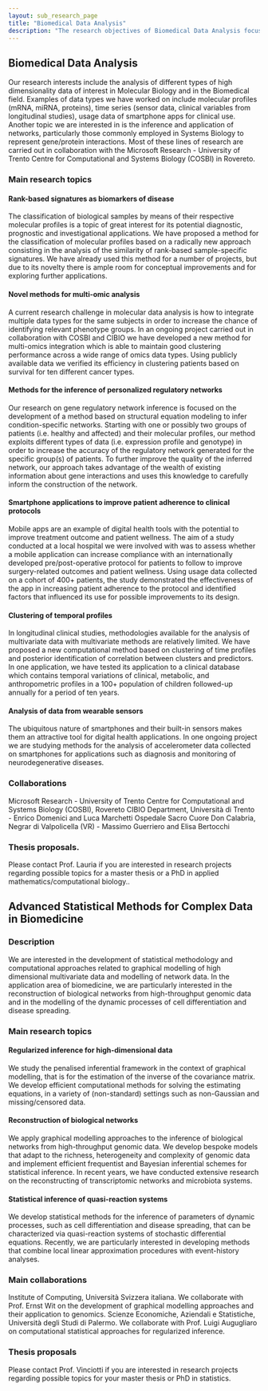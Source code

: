 ```yaml
---
layout: sub_research_page
title: "Biomedical Data Analysis"
description: "The research objectives of Biomedical Data Analysis focus on studying complex biological systems based on omics data, which increasingly characterize scientific research in the biomedical field. Omics data are molecular profiles of various types (RNA profiles, protein profiles, methylation profiles, genetic profiles), and their study has revolutionized biological research by allowing simultaneous reading of all elements of a class of molecules (RNA, proteins, etc.) present in a biological system at a certain moment. The Data Analysis group's research focuses on new methods of interpreting this data to address problems such as drug resistance in certain types of tumors (in collaboration with a group from the Human Technopole), the mechanisms underlying neurodegenerative diseases (collaboration with the University of Bologna, CIBIO, and Aptuit), the identification of molecular biomarkers for diagnostic and prognostic use (collaboration with GSK Vaccines), and the metabolic alterations related to the interaction between diet and an individual's genotype (collaboration with Nestle Institute of Health Sciences). Many of these projects have also been carried out in collaboration with researchers from the COSBI Institute, which provides opportunities for numerous collaborations, especially in the pharmaceutical and academic fields."
---
```


## Biomedical Data Analysis

Our research interests include the analysis of different types of high dimensionality data of interest in Molecular Biology and in the Biomedical field. Examples of data types we have worked on include molecular profiles (mRNA, miRNA, proteins), time series (sensor data, clinical variables from longitudinal studies), usage data of smartphone apps for clinical use.  Another topic we are interested in is the inference and application of networks, particularly those commonly employed in Systems Biology to represent gene/protein interactions. Most of these lines of research are carried out in collaboration with the Microsoft Research - University of Trento Centre for Computational and Systems Biology (COSBI) in Rovereto.  

### Main research topics

#### Rank-based signatures as biomarkers of disease

The classification of biological samples by means of their respective molecular profiles is a topic of great interest for its potential diagnostic, prognostic and investigational applications. We have proposed a method for the classification of molecular profiles based on a radically new approach consisting in the analysis of the similarity of rank-based sample-specific signatures. We have already used this method for a number of projects, but due to its novelty there is ample room for conceptual improvements and for exploring further applications.

#### Novel methods for multi-omic analysis

A current research challenge in molecular data analysis is how to integrate multiple data types for the same subjects in order to increase the chance of identifying relevant phenotype groups. In an ongoing project carried out in collaboration with COSBI and CIBIO we have developed a new method for multi-omics integration which is able to maintain good clustering performance across a wide range of omics data types. Using publicly available data we verified its efficiency in clustering patients based on survival for ten different cancer types. 

#### Methods for the inference of personalized regulatory networks

Our research on gene regulatory network inference is focused on the development of a method based on structural equation modeling to infer condition-specific networks. Starting with one or possibly two groups of patients (i.e. healthy and affected) and their molecular profiles, our method exploits different types of data  (i.e. expression profile and genotype) in order to increase the accuracy of the regulatory network generated for the specific group(s) of patients. To further improve the quality of the inferred network, our approach takes advantage of the wealth of existing information about gene interactions and uses this knowledge to carefully inform the construction of the network. 

#### Smartphone applications to improve patient adherence to clinical protocols 

Mobile apps are an example of digital health tools with the potential to improve treatment outcome and patient wellness. The aim of a study conducted at a local hospital we were involved with was to assess whether a mobile application can increase compliance with an internationally developed pre/post-operative protocol for patients to follow to improve surgery-related outcomes and patient wellness. Using usage data collected on a cohort of 400+ patients, the study demonstrated the effectiveness of the app in increasing patient adherence to the protocol and identified factors that influenced its use for possible improvements to its design. 

#### Clustering of temporal profiles

In longitudinal clinical studies, methodologies available for the analysis of multivariate data with multivariate methods are relatively limited. We have proposed a new computational method based on clustering of time profiles and posterior identification of correlation between clusters and predictors. In one application, we have tested its application to a clinical database which contains temporal variations of clinical, metabolic, and anthropometric profiles in a 100+ population of children followed-up annually for a period of ten years.

#### Analysis of data from wearable sensors

The ubiquitous nature of smartphones and their built-in sensors makes them an attractive tool for digital health applications. In one ongoing project we are studying methods for the analysis of accelerometer data collected on smartphones for applications such as diagnosis and monitoring of neurodegenerative diseases.


### Collaborations

Microsoft Research - University of Trento Centre for Computational and Systems Biology (COSBI), Rovereto
CIBIO Department,  Università di Trento - Enrico Domenici and Luca Marchetti
Ospedale Sacro Cuore Don Calabria, Negrar di Valpolicella (VR) - Massimo Guerriero and Elisa Bertocchi


### Thesis proposals.

Please contact Prof. Lauria if you are interested in research projects regarding possible topics for a master thesis or a PhD in applied mathematics/computational biology..

## Advanced Statistical Methods for Complex Data in Biomedicine

### Description

We are interested in the development of statistical methodology and computational approaches related to graphical modelling of high dimensional multivariate data and modelling of network data. In the application area of biomedicine, we are particularly interested in the reconstruction of biological networks from high-throughput genomic data and in the modelling of the dynamic processes of cell differentiation and disease spreading. 

### Main research topics

#### Regularized inference for high-dimensional data

We study the penalised inferential framework in the context of graphical modelling, that is for the estimation of the inverse of the covariance matrix. We develop efficient computational methods for solving the estimating equations, in a variety of (non-standard) settings such as non-Gaussian and missing/censored data.

#### Reconstruction of biological networks

We apply graphical modelling approaches to the inference of biological networks from high-throughput genomic data. We develop bespoke models that adapt to the richness, heterogeneity and complexity of genomic data and implement efficient frequentist and Bayesian inferential schemes for statistical inference. In recent years, we have conducted extensive research on the reconstructing of transcriptomic networks and microbiota systems.

#### Statistical inference of quasi-reaction systems

We develop statistical methods for the inference of parameters of dynamic processes, such as cell differentiation and disease spreading, that can be characterized via quasi-reaction systems of stochastic differential equations. Recently, we are particularly interested in developing methods that combine local linear approximation procedures with event-history analyses. 

### Main collaborations

Institute of Computing, Università Svizzera italiana. We collaborate with Prof. Ernst Wit on the development of graphical modelling approaches and their application to genomics.
Scienze Economiche, Aziendali e Statistiche, Università degli Studi di Palermo. We collaborate with Prof. Luigi Augugliaro on computational statistical approaches for regularized inference.

### Thesis proposals

Please contact Prof. Vinciotti if you are interested in research projects regarding possible topics for your master thesis or PhD in statistics.
